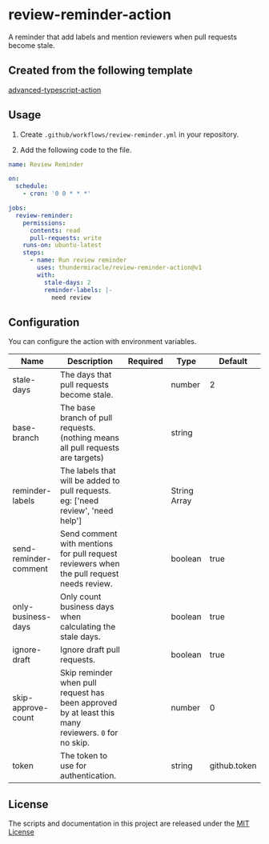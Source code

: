 # review-reminder-action

A reminder that add labels and mention reviewers when pull requests become stale.

## Created from the following template

[advanced-typescript-action](https://github.com/thundermiracle/advanced-typescript-action)

## Usage

1. Create `.github/workflows/review-reminder.yml` in your repository.

2. Add the following code to the file.

```yml
name: Review Reminder

on:
  schedule:
    - cron: '0 0 * * *'

jobs:
  review-reminder:
    permissions:
      contents: read
      pull-requests: write
    runs-on: ubuntu-latest
    steps:
      - name: Run review reminder
        uses: thundermiracle/review-reminder-action@v1
        with:
          stale-days: 2
          reminder-labels: |-
            need review
```

## Configuration

You can configure the action with environment variables.

| Name                  | Description                                                                                         | Required | Type         | Default      |
| --------------------- | --------------------------------------------------------------------------------------------------- | -------- | ------------ | ------------ |
| stale-days            | The days that pull requests become stale.                                                           |          | number       | 2            |
| base-branch           | The base branch of pull requests.(nothing means all pull requests are targets)                      |          | string       |              |
| reminder-labels       | The labels that will be added to pull requests. eg: ['need review', 'need help']                    |          | String Array |              |
| send-reminder-comment | Send comment with mentions for pull request reviewers when the pull request needs review.           |          | boolean      | true         |
| only-business-days    | Only count business days when calculating the stale days.                                           |          | boolean      | true         |
| ignore-draft          | Ignore draft pull requests.                                                                         |          | boolean      | true         |
| skip-approve-count    | Skip reminder when pull request has been approved by at least this many reviewers. `0` for no skip. |          | number       | 0            |
| token                 | The token to use for authentication.                                                                |          | string       | github.token |

## License

The scripts and documentation in this project are released under the [MIT License](./LICENSE)
